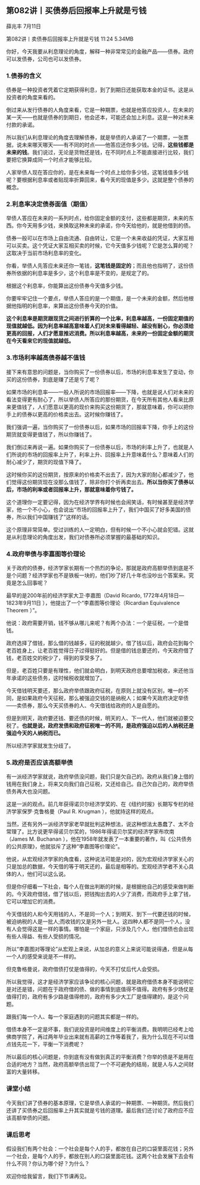 
## 第082讲丨买债券后回报率上升就是亏钱


薛兆丰
7月11日

第082讲丨卖债券后回报率上升就是亏钱
11:24 5.34MB


你好，今天我要从利息理论的角度，解释一种非常常见的金融产品——债券。政府可以发债券，公司也可以发债券。

### 1.债券的含义

债券是一种投资者凭着它定期获得利息，到了到期日还能获取本金的证书。这是从投资者的角度来看的。

倒过来从发行债券的人角度来看，它是一种期票，也就是他答应投资人，在未来的某一天——也就是债券的到期日，他会还本，可能还会加上利息。这是一种对未来付款的承诺。

所以我们从利息理论的角度去理解债券，就是举债的人承诺了一个期票，一张票据，说未来哪天哪天——有不同的时点——他答应还你多少钱。记得，**这些钱都是未来的钱**。我们说过，无论是货物还是钱，在不同时点上不能直接进行比较，我们要把它换算成同一个时点才能够比较。

人家举债人现在答应你的，是在未来每一个时点上给你多少钱，这笔钱值多少钱呢？要根据利息率或者贴现率折算回来，看今天的现值是多少。这就是整个债券的概念。

### 2.利息率决定债券面值（期值）

举债人答应在未来的一系列时点，给你固定金额的支付，这些都是期货，未来的东西。你今天用多少钱，来换取这种未来的承诺，你今天给他的，就是他借到的债。

债券一般可以在市场上自由流通、自由转让，它是一个未来收益的凭证，大家互相可以买卖。这个凭证大家互相买卖的时候，它今天值多少钱呢？它是怎么算的呢？这取决于当前市场利息率的变化。

你看，举债人先答应未来还你一笔钱，**这笔钱是固定的**；而且他也指明了，这份债券所依据的利息率是多少，这个利息率是不变的，是规定了的。

根据这个利息率，你能算出这份债券今天值多少钱。

你要牢牢记住一个要点，举债人答应的是一个期值，是一个未来的金额，然后他根据他指明的利息率，来算出这份债券今天的价值。

**这个利息率是期货跟现货之间进行折算的一个比率，利息率越高，一份固定期值的现值就越低。因为利息率越高意味着人们对未来看得越轻、越没有耐心，你必须给更高的回报，人们才愿意推迟消费。所以利息率越高，未来的一份固定金额的期货在今天看来它的现值就越低。**

### 3.市场利率越高债券越不值钱

接下来有意思的问题是，当你购买了一份债券以后，市场的利息率发生了变动，你买的这份债券，到底是赚了还是亏了呢？

如果市场的利息率——一般人所说的市场回报率——下降，也就是说人们对未来的看法变得更有耐心了，所以举债人所答应的那份期货，在今天所有其他人看来比原来更值钱了，人们愿意以更高的现价来购买这份期货了，那就意味着，你可以把你手上的债券以更高的价格卖出去。这时候你赚钱了。

我们强调一遍，当你购买了一份债券以后，如果市场的回报率下降，你手上的这份期货就变得更值钱了，所以你赚钱了。

我们倒过来再说一遍。如果你购买了一份债券以后，市场的利率上升了，也就是人们所说的市场的回报率上升了，利率上升、回报率上升意味着什么？意味着人们的耐心减少了，期货的现值下降了。

这时候你买的这份期货，按原来的价格卖不出去了，因为大家的耐心都减少了，他们觉得这份期货现在没那么值钱了，除非你打个折再卖出去。**所以当你买了债券以后，市场的利率或者回报率上升，那就意味着你亏钱了。**

这个道理你一定要记得，因为在经济学界有时候也会闹笑话，有时候甚至是经济学家，他一个不小心，也会说出“市场的回报率上升了，我们中国买了好多美国的债券，所以我们中国赚钱了”这样的话。

这个原理非常简单。受过训练的人一定明白，但有时候一个不小心就会犯错。这就是从利息理论的角度出发，我们对债券所必须掌握的最基础的知识。

### 4.政府举债与李嘉图等价理论

关于政府的债券，经济学家长期有一个热烈的争论，那就是政府高额举债到底是不是个问题？经济学家也不是铁板一块的，他们吵了好几十年也没吵出个答案来。究竟是怎么回事呢？

最早的是200年前的经济学家大卫·李嘉图（David Ricardo, 1772年4月18日—1823年9月11日 ），他提出了一个“李嘉图等价理论（Ricardian Equivalence Theorem ）”。

他说：政府需要开销，钱不够从哪儿来呢？有两个办法：一个是征税，一个是借钱。

政府选择了借钱，那么借的钱越多，征的税就越少。借了钱以后，政府会花到每个老百姓身上，让老百姓觉得日子过得挺好的。但是借的钱总要还的，今天政府借了钱，老百姓交的税少了，得到的享受多了。

但是，老百姓只要是有理性，他们就会明白，到明天政府总要增加税收，来还他当年承诺的这些债务，这时候税收就增加了。

今天借钱明天要还，那么政府举债跟政府征税，在原则上就没有区别，唯一的不同，是如果政府今天征税，那么被强迫交钱的是纳税人；如果今天政府决定举债——卖债券，那么今天买债券的人、今天借钱给政府的人是自愿的。

但是到明天，政府要还钱、要还债的时候，明天的人、下一代人，他们就被迫要交税了。**也就是说，政府发债和政府征税唯一的不同，是政府强迫以后的人纳税还是强迫今天的人纳税而已。**

所以经济学家就发生分歧了。

### 5.政府是否应该高额举债

有一派经济学家就说，政府举债没问题，我们只是欠自己的。政府从我们身上借的钱用在我们身上，将来又向我们自己征税，又还给自己。自己欠自己的，政府举债债务再大也没问题。

这是一派的观点。前几年获得诺贝尔经济学奖的、在《纽约时报》长期写专栏的经济学家保罗·克鲁格曼（Paul R. Krugman ），他就持这样的观点。

当然，还有另外一派经济学家老早就批判这种想法，说这种想法太愚蠢了、太不合常理了。比方说更早得诺贝尔奖的，1986年得诺贝尔奖的经济学家布坎南（James M. Buchanan ），他在1958年就发表了一本重要的著作，叫《公共债务的公共原理》，他就驳斥了这种“李嘉图等价理论”。

他说，从宏观经济学家的角度看，这种说法可能是对的，因为宏观经济学家关心的只是加总的数据，今天借的等于明天还的，最后是相等的。宏观经济学者不关心具体的人，他们可以这么说。

但是你仔细看一下社会，每个人在做出判断的时候，是根据他自己的感受来做判断的。今天政府借钱，借了钱以后，把钱掏出去的人少了消费，而政府手上拿了钱，它可以增加它的消费。

今天借钱的人和今天用钱的人，不是同一个人；到明天、到下一代要还钱的时候，被迫纳税的人是一批人;而收钱的又是另外一批人。这四种人都不是同一个人，没有人会觉得这是一样的事情。哪怕是一个家庭，只涉及几个人，他们借债也会出现有些人得益、有些人受损的情况。

所以“李嘉图对等理论”从宏观上来说，从加总的意义上来说可能说得通，但是从每一个人的感受来说是不一样的。

但克鲁格曼说，政府借债打仗是值得的，今天不打仗后代人会受损。

所以我觉得，这才是经济学家应该争论的核心问题，就是政府借债本身不能说明它是对还是错，问题在于政府借的债、做的事情到底值得不值得。政府有多少场仗是值得打的，政府有多少路是值得修的，政府有多少大工厂是值得建的，是这个问题。

跟我们每一个人、每一个家庭遇到的问题其实都是一样的。

借债本身不一定是坏事，我们说投资是时间维度上的平衡消费。我明明已经考上哈佛商学院了，再过两年毕业出来就有高薪的工作等着我了，我为什么现在不可以借点钱先花一下，平衡一下消费呢？

所以最后的核心问题是，你到底有没有做到真正的平衡消费？你举的债是不是用在合适的地方？当然，政府高额举债出现了一个不可避免的结局，就是人与人之间财富的大量转移。

### 课堂小结

今天我们讲了债券的基本原理，它是举债人承诺的一种期票、一种期货。然后我们还讲了买债券之后回报率上升其实就是亏钱的道理。最后我们还讨论了政府应不应该高额举债的问题。

### 课后思考

假设我们有两个社会：一个社会是每个人的手，都放在自己的口袋里面花钱；另外一个社会，是每个人的手，都放在别人的口袋里面花钱。这两个社会发展下去会有什么不同？你认为哪个好？为什么？

欢迎你给我留言，我们下节课再见。


